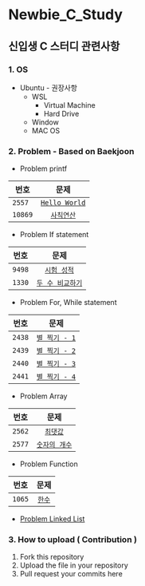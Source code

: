 # Newbie_C_Study

## 신입생 C 스터디 관련사항

### 1. OS
* Ubuntu - 권장사항
  * WSL
    * Virtual Machine
    * Hard Drive
  * Window
  * MAC OS
 
### 2. Problem - Based on Baekjoon
* Problem printf

| 번호 | 문제 |
|---|:---:|
| `2557` | [`Hello World`](https://www.acmicpc.net/problem/2557) |
| `10869` | [`사칙연산`](https://www.acmicpc.net/problem/10869)|

* Problem If statement

| 번호 | 문제 |
|---|:---:|
| `9498` | [`시험 성적`](https://www.acmicpc.net/problem/9498) |
| `1330` | [`두 수 비교하기`](https://www.acmicpc.net/problem/1330)|

* Problem For, While statement

| 번호 | 문제 |
|---|:---:|
| `2438` | [`별 찍기 - 1`](https://www.acmicpc.net/problem/2438) |
| `2439` | [`별 찍기 - 2`](https://www.acmicpc.net/problem/2439)|
| `2440` | [`별 찍기 - 3`](https://www.acmicpc.net/problem/2440) |
| `2441` | [`별 찍기 - 4`](https://www.acmicpc.net/problem/2441)|

* Problem Array

| 번호 | 문제 |
|---|:---:|
| `2562` | [`최댓값`](https://www.acmicpc.net/problem/2562) |
| `2577` | [`숫자의 개수`](https://www.acmicpc.net/problem/2577)|

* Problem Function

| 번호 | 문제 |
|---|:---:|
| `1065` | [`한수`](https://www.acmicpc.net/problem/1065) |

* [Problem Linked List](https://github.com/Jaram2020/Newbie_C_Study/tree/master/template)


### 3. How to upload ( Contribution )

1. Fork this repository
2. Upload the file in your repository
3. Pull request your commits here
